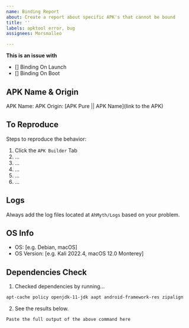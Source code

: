 ```yaml
---
name: Binding Report
about: Create a report about specific APK's that cannot be bound
title: ''
labels: apktool error, bug
assignees: Morsmalleo

---
```


**This is an issue with**
- [] Binding On Launch
- [] Binding On Boot

## **APK Name & Origin**
APK Name: 
APK Origin: [APK Pure || APK Name](link to the APK)
## **To Reproduce**
Steps to reproduce the behavior:
1. Click the `APK Builder` Tab
2. ...
3. ...
4. ...
5. ...
6. ...

## Logs
Always add the log files located at `AhMyth/Logs` based on your problem.

## **OS Info**
 - OS: [e.g. Debian, macOS]
 - OS Version: [e.g. Kali 2022.4, macOS 12.0 Monterey]

## Dependencies Check
1. Checked dependencies by running...
```zsh 
apt-cache policy openjdk-11-jdk aapt android-framework-res zipalign
```
2. See the results below.
```zsh
Paste the full output of the above command here
```

